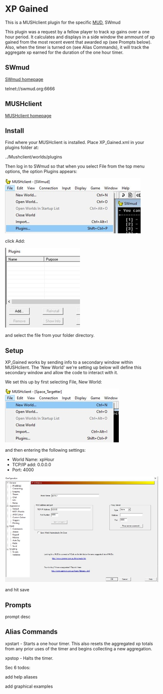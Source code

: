 # XP Gained

This is a MUSHclient plugin for the specific [MUD](https://en.wikipedia.org/wiki/MUD), SWmud

This plugin was a request by a fellow player to track xp gains over a one hour period.   It calculates and displays in a side window the ammount of xp gained from the most recent event that awarded xp (see Prompts below).  Also, when the timer is turned on (see Alias Commands), it will track the aggregate xp earned for the duration of the one hour timer.

## SWmud

[SWmud homepage](http://www.swmud.org/)

telnet://swmud.org:6666

## MUSHclient

[MUSHclient homepage](http://www.gammon.com.au/mushclient/mushclient.htm)

## Install

Find where your MUSHclient is installed.  Place XP_Gained.xml in your plugins folder at:

../Mushclient/worlds/plugins

Then log in to SWmud so that when you select File from the top menu options, the option Plugins appears:

![Plugin option location](https://github.com/mertbagt/XP_Gained/blob/main/Images/xpHour01.JPG)

click Add:

![Plugin menu](https://github.com/mertbagt/XP_Gained/blob/main/Images/xpHour02.JPG)

and select the file from your folder directory.

## Setup

XP_Gained works by sending info to a secondary window within MUSHclient.  The 'New World' we're setting up below will define this secondary window and allow the code to interact with it.

We set this up by first selecting File, New World:

![File menu -> New World](https://github.com/mertbagt/XP_Gained/blob/main/Images/xpHour1.JPG)

and then entering the following settings:

* World Name: xpHour
* TCP/IP add: 0.0.0.0
* Port: 4000

![World Settings](https://github.com/mertbagt/XP_Gained/blob/main/Images/xpHour2.JPG)

and hit save

## Prompts

prompt desc

## Alias Commands

xpstart - Starts a one hour timer.  This also resets the aggregated xp totals from any prior uses of the timer and begins collecting a new aggregation.

xpstop - Halts the timer.

Sec 6 todos:

   add help aliases
   
   add graphical examples